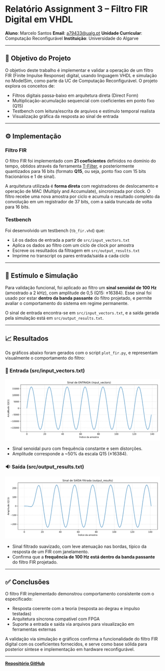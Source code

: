 # Relatório Assignment 3 – Filtro FIR Digital em VHDL

**Aluno**: Marcelo Santos
**Email**: [a79433@ualg.pt](mailto:a79433@ualg.pt)
**Unidade Curricular**: Computação Reconfigurável
**Instituição**: Universidade do Algarve

---

## 📘 Objetivo do Projeto

O objetivo deste trabalho é implementar e validar a operação de um filtro FIR (Finite Impulse Response) digital, usando linguagem VHDL e simulação no ModelSim, como parte da UC de Computação Reconfigurável. O projeto explora os conceitos de:

* Filtros digitais passa-baixo em arquitetura direta (Direct Form)
* Multiplicação-acumulação sequencial com coeficientes em ponto fixo (Q15)
* Testbench com leitura/escrita de arquivos e estímulo temporal realista
* Visualização gráfica da resposta ao sinal de entrada

---

## ⚙️ Implementação

### Filtro FIR

O filtro FIR foi implementado com **21 coeficientes** definidos no domínio do tempo, obtidos através da ferramenta [T-Filter](http://t-filter.engineerjs.com/), e posteriormente quantizados para 16 bits (formato **Q15**, ou seja, ponto fixo com 15 bits fracionários e 1 de sinal).

A arquitetura utilizada é **forma direta** com registradores de deslocamento e operação de MAC (Multiply and Accumulate), sincronizada por clock. O filtro recebe uma nova amostra por ciclo e acumula o resultado completo da convolução em um registrador de 37 bits, com a saída truncada de volta para 16 bits.

### Testbench

Foi desenvolvido um testbench (`tb_fir.vhd`) que:

* Lê os dados de entrada a partir de `src/input_vectors.txt`
* Aplica os dados ao filtro com um ciclo de clock por amostra
* Escreve os resultados da filtragem em `src/output_results.txt`
* Imprime no transcript os pares entrada/saída a cada ciclo

---

## 🧪 Estímulo e Simulação

Para validação funcional, foi aplicado ao filtro um **sinal senoidal de 100 Hz** (amostrado a 2 kHz), com amplitude de 0,5 (Q15: ±16384). Esse sinal foi usado por estar **dentro da banda passante** do filtro projetado, e permite avaliar o comportamento do sistema em regime permanente.

O sinal de entrada encontra-se em `src/input_vectors.txt`, e a saída gerada pela simulação está em `src/output_results.txt`.

---

## 📈 Resultados

Os gráficos abaixo foram gerados com o script `plot_fir.py`, e representam visualmente o comportamento do filtro:

### 🎵 Entrada (src/input_vectors.txt)

![input.png](src/input.png)

* Sinal senoidal puro com frequência constante e sem distorções.
* Amplitude corresponde a \~50% da escala Q15 (±16384).

### 🔉 Saída (src/output_results.txt)

![output.png](src/output.png)

* Sinal filtrado suavizado, com leve atenuação nas bordas, típico da resposta de um FIR com janelamento.
* Confirma que a **frequência de 100 Hz está dentro da banda passante** do filtro FIR projetado.

---

## ✅ Conclusões

O filtro FIR implementado demonstrou comportamento consistente com o especificado:

* Resposta coerente com a teoria (resposta ao degrau e impulso testadas)
* Arquitetura síncrona compatível com FPGA
* Suporte a entrada e saída via arquivos para visualização em ferramentas externas

A validação via simulação e gráficos confirma a funcionalidade do filtro FIR digital com os coeficientes fornecidos, e serve como base sólida para posterior síntese e implementação em hardware reconfigurável.

---

**[Repositório GitHub](https://github.com/marcelo-m7/Filtro-FIR-Digital-em-VHDL)**
